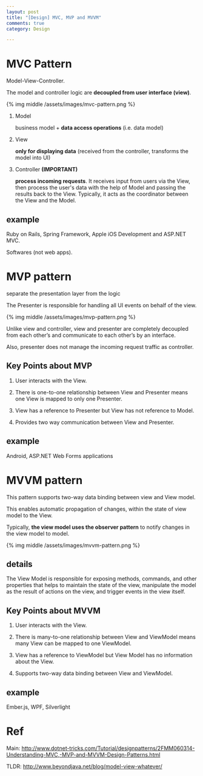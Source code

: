 ```yaml
---
layout: post
title: "[Design] MVC, MVP and MVVM"
comments: true
category: Design

---
```


# MVC Pattern

Model-View-Controller. 

The model and controller logic are __decoupled from user interface (view)__. 

{% img middle /assets/images/mvc-pattern.png %}

1. Model

    business model + __data access operations__ (i.e. data model)

2. View

    __only for displaying data__ (received from the controller, transforms the model into UI)

3. Controller __(IMPORTANT)__

    __process incoming requests__. It receives input from users via the View, then process the user's data with the help of Model and passing the results back to the View. Typically, it acts as the coordinator between the View and the Model.

## example 

Ruby on Rails, Spring Framework, Apple iOS Development and ASP.NET MVC.

Softwares (not web apps). 

# MVP pattern

separate the presentation layer from the logic

The Presenter is responsible for handling all UI events on behalf of the view. 

{% img middle /assets/images/mvp-pattern.png %}

Unlike view and controller, view and presenter are completely decoupled from each other’s and communicate to each other’s by an interface.

Also, presenter does not manage the incoming request traffic as controller.

## Key Points about MVP

1. User interacts with the View.

1. There is one-to-one relationship between View and Presenter means one View is mapped to only one Presenter.

1. View has a reference to Presenter but View has not reference to Model.

1. Provides two way communication between View and Presenter.

## example

Android, ASP.NET Web Forms applications

# MVVM pattern

This pattern supports two-way data binding between view and View model. 

This enables automatic propagation of changes, within the state of view model to the View. 

Typically, __the view model uses the observer pattern__ to notify changes in the view model to model.

{% img middle /assets/images/mvvm-pattern.png %}

## details

The View Model is responsible for exposing methods, commands, and other properties that helps to maintain the state of the view, manipulate the model as the result of actions on the view, and trigger events in the view itself.

## Key Points about MVVM

1. User interacts with the View.

1. There is many-to-one relationship between View and ViewModel means many View can be mapped to one ViewModel.

1. View has a reference to ViewModel but View Model has no information about the View.

1. Supports two-way data binding between View and ViewModel.

## example 

Ember.js, WPF, Silverlight

# Ref

Main: http://www.dotnet-tricks.com/Tutorial/designpatterns/2FMM060314-Understanding-MVC,-MVP-and-MVVM-Design-Patterns.html

TLDR: http://www.beyondjava.net/blog/model-view-whatever/

